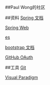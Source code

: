 ##Paul Wong的社区

##资料
[Spring 文档](https://spring.io/guides)

[Spring Web](https://spring.io/guides/gs/serving-web-content/)

[es](https://elasticsearch.cn/explore)

[bootstrap 文档](https://v3.bootcss.com/getting-started/)

[GitHub OAuth](https://developer.github.com/apps/building-oauth-apps/creating-an-oauth-app/)


##工具
[Git](https://git-scm.com/download)

[Visual Paradigm](https://www.visual-paradigm.com)

